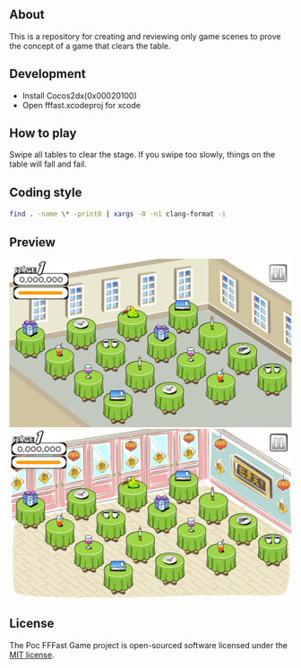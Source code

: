 ## About

This is a repository for creating and reviewing only game scenes to prove the concept of a game that clears the table.

## Development

- Install Cocos2dx(0x00020100)
- Open fffast.xcodeproj for xcode

## How to play

Swipe all tables to clear the stage. If you swipe too slowly, things on the table will fall and fail.

## Coding style

```sh
find . -name \* -print0 | xargs -0 -n1 clang-format -i
```

## Preview

![preview 1](misc/bg_sample001.png)
![preview 2](misc/bg_sample002.png)

## License

The Poc FFFast Game project is open-sourced software licensed under the [MIT license](https://opensource.org/licenses/MIT).
